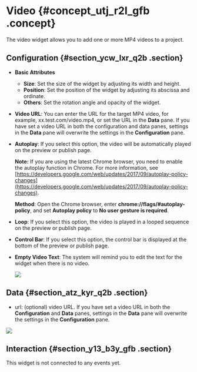 # Video {#concept_utj_r2l_gfb .concept}

The video widget allows you to add one or more MP4 videos to a project.

## Configuration {#section_ycw_lxr_q2b .section}

-   **Basic Attributes**

    -   **Size**: Set the size of the widget by adjusting its width and height.
    -   **Position**: Set the position of the widget by adjusting its abscissa and ordinate.
    -   **Others**: Set the rotation angle and opacity of the widget.
-   **Video URL**: You can enter the URL for the target MP4 video, for example, xx.test.com/video.mp4, or set the URL in the **Data** pane. If you have set a video URL in both the configuration and data panes, settings in the **Data** pane will overwrite the settings in the **Configuration** pane.
-   **Autoplay**: If you select this option, the video will be automatically played on the preview or publish page.

    **Note:** If you are using the latest Chrome browser, you need to enable the autoplay function in Chrome. For more information, see [https://developers.google.com/web/updates/2017/09/autoplay-policy-changes](https://developers.google.com/web/updates/2017/09/autoplay-policy-changes).

    **Method**: Open the Chrome browser, enter **chrome://flags/\#autoplay-policy**, and set **Autoplay policy** to **No user gesture is required**.

-   **Loop**: If you select this option, the video is played in a looped sequence on the preview or publish page.
-   **Control Bar**: If you select this option, the control bar is displayed at the bottom of the preview or publish page.
-   **Empty Video Text**: The system will remind you to edit the text for the widget when there is no video.

    ![](http://static-aliyun-doc.oss-cn-hangzhou.aliyuncs.com/assets/img/21808/155808426812872_en-US.png)


## Data {#section_atz_kyr_q2b .section}

-   url: \(optional\) video URL. If you have set a video URL in both the **Configuration** and **Data** panes, settings in the **Data** pane will overwrite the settings in the **Configuration** pane.

![](http://static-aliyun-doc.oss-cn-hangzhou.aliyuncs.com/assets/img/21808/155808426812871_en-US.png)

## Interaction {#section_y13_b3y_gfb .section}

This widget is not connected to any events yet.

